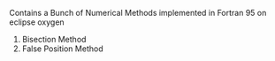 Contains a Bunch of Numerical Methods implemented in Fortran 95 on eclipse oxygen
1) Bisection Method
2) False Position Method
